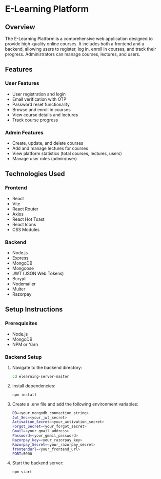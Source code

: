 # E-Learning Platform
## Overview
The E-Learning Platform is a comprehensive web application designed to provide high-quality online courses. It includes both a frontend and a backend, allowing users to register, log in, enroll in courses, and track their progress. Administrators can manage courses, lectures, and users.
## Features
### User Features
- User registration and login
- Email verification with OTP
- Password reset functionality
- Browse and enroll in courses
- View course details and lectures
- Track course progress
### Admin Features
- Create, update, and delete courses
- Add and manage lectures for courses
- View platform statistics (total courses, lectures, users)
- Manage user roles (admin/user)
## Technologies Used
### Frontend
- React
- Vite
- React Router
- Axios
- React Hot Toast
- React Icons
- CSS Modules
### Backend
- Node.js
- Express
- MongoDB
- Mongoose
- JWT (JSON Web Tokens)
- Bcrypt
- Nodemailer
- Multer
- Razorpay

## Setup Instructions
### Prerequisites
- Node.js
- MongoDB
- NPM or Yarn
### Backend Setup
1. Navigate to the backend directory:
   ```sh
   cd elearning-server-master

2. Install dependencies:
    ```sh
    npm install

3. Create a .env file and add the following environment variables:
   ```sh
   DB=<your_mongodb_connection_string>
   Jwt_Sec=<your_jwt_secret>
   Activation_Secret=<your_activation_secret>
   Forgot_Secret=<your_forgot_secret>
   Gmail=<your_gmail_address>
   Password=<your_gmail_password>
   Razorpay_key=<your_razorpay_key>
   Razorpay_Secret=<your_razorpay_secret>
   frontendurl=<your_frontend_url>
   PORT=5000
   ```

4. Start the backend server:
    ```sh
    npm start
